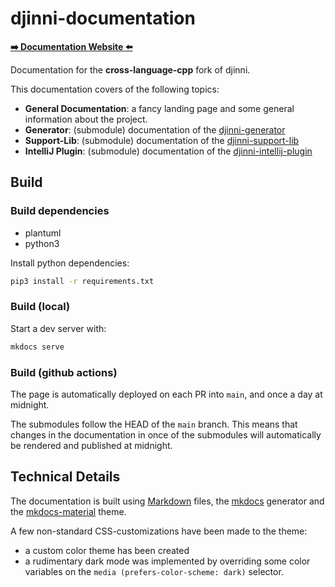 # djinni-documentation

**[:arrow_right: Documentation Website :arrow_left:](https://cross-language-cpp.github.io/djinni-documentation/)**

Documentation for the **cross-language-cpp** fork of djinni.

This documentation covers of the following topics:

- **General Documentation**: a fancy landing page and some general information about the project.
- **Generator**: (submodule) documentation of the [djinni-generator](https://github.com/cross-language-cpp/djinni-generator)
- **Support-Lib**: (submodule) documentation of the [djinni-support-lib](https://github.com/cross-language-cpp/djinni-support-lib)
- **IntelliJ Plugin**: (submodule) documentation of the [djinni-intellij-plugin](https://github.com/cross-language-cpp/djinni-intellij-plugin)

## Build

### Build dependencies

- plantuml
- python3

Install python dependencies:

```bash
pip3 install -r requirements.txt
```

### Build (local)

Start a dev server with:

```bash
mkdocs serve
```

### Build (github actions)

The page is automatically deployed on each PR into `main`, and once a day at midnight.

The submodules follow the HEAD of the `main` branch. This means that changes in the documentation in once of the submodules will automatically be rendered and published at midnight.

## Technical Details

The documentation is built using [Markdown](https://www.markdownguide.org/) files, the [mkdocs](https://www.mkdocs.org/) generator and the [mkdocs-material](https://squidfunk.github.io/mkdocs-material/) theme.

A few non-standard CSS-customizations have been made to the theme:
- a custom color theme has been created
- a rudimentary dark mode was implemented by overriding some color variables on the `media (prefers-color-scheme: dark)` selector.
